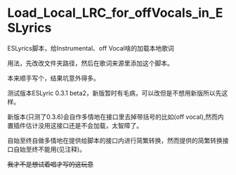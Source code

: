 # Load_Local_LRC_for_offVocals_in_ESLyrics
ESLyrics脚本，给Instrumental、off Vocal啥的加载本地歌词

用法，先改改文件夹路径，然后在歌词来源里添加这个脚本。

本来顺手写个，结果坑意外得多。

测试版本ESLyric 0.3.1 beta2，新版暂时有毛病，可以改但是不想用新版所以先这样。

新版本(只测了0.3.6)会自作多情地在接口里去掉带括号的比如(off vocal),然而内置插件估计没用这接口还是不会加载，太智障了。

自始至终自做多情地在提供给脚本的接口内进行简繁转换，然而提供的简繁转换接口自始至终不能用(见注释)。

~~我才不是想试着唱才写的这玩意~~

